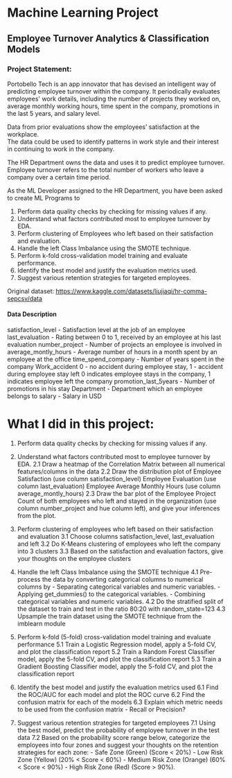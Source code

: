 # Machine Learning Project

## Employee Turnover Analytics & Classification Models

### Project Statement:
Portobello Tech is an app innovator that has devised an intelligent way of predicting employee turnover within the company. 
It periodically evaluates employees' work details, including the number of projects they worked on, average monthly working hours, time spent in the company, promotions in the last 5 years, and salary level.

Data from prior evaluations show the employees’ satisfaction at the workplace.  
The data could be used to identify patterns in work style and their interest in continuing to work in the company. 

The HR Department owns the data and uses it to predict employee turnover. Employee turnover refers to the total number of workers who leave a company over a certain time period.


As the ML Developer assigned to the HR Department, you have been asked to create ML Programs to
1.    Perform data quality checks by checking for missing values if any.
2.    Understand what factors contributed most to employee turnover by EDA.
3.    Perform clustering of Employees who left based on their satisfaction and evaluation.
4.    Handle the left Class Imbalance using the SMOTE technique.
5.    Perform k-fold cross-validation model training and evaluate performance. 
6.    Identify the best model and justify the evaluation metrics used. 
7.    Suggest various retention strategies for targeted employees.

Original dataset: https://www.kaggle.com/datasets/liujiaqi/hr-comma-sepcsv/data


#### Data Description
satisfaction_level - Satisfaction level at the job of an employee
last_evaluation - Rating between 0 to 1, received by an employee at his last evaluation
number_project - Number of projects an employee is involved in
average_montly_hours - Average number of hours in a month spent by an employee at the office
time_spend_company - Number of years spent in the company
Work_accident
    0 - no accident during employee stay, 
    1 - accident during employee stay
left
    0 indicates employee stays in the company, 
    1 indicates employee left the company
promotion_last_5years - Number of promotions in his stay
Department - Department which an employee belongs to
salary - Salary in USD



# What I did in this project:
1.  Perform data quality checks by checking for missing values if any.
2.  Understand what factors contributed most to employee turnover by EDA.
    2.1 Draw a heatmap of the Correlation Matrix between all numerical features/columns in the data
    2.2 Draw the distribution plot of 
        Employee Satisfaction (use column satisfaction_level)
        Employee Evaluation (use column last_evaluation)
        Employee Average Monthly Hours (use column average_montly_hours)
    2.3 Draw the bar plot of the Employee Project Count of both employees who left and stayed in the organization (use column number_project and hue column left), and give your inferences from the plot.
3.  Perform clustering of employees who left based on their satisfaction and evaluation
    3.1 Choose columns satisfaction_level, last_evaluation and left
    3.2 Do K-Means clustering of employees who left the company into 3 clusters
    3.3 Based on the satisfaction and evaluation factors, give your thoughts on the employee clusters

4.  Handle the left Class Imbalance using the SMOTE technique
    4.1 Pre-process the data by converting categorical columns to numerical columns by
        -   Separating categorical variables and numeric variables.
        -   Applying get_dummies() to the categorical variables.
        -   Combining categorical variables and numeric variables.
    4.2 Do the stratified split of the dataset to train and test in the ratio 80:20 with random_state=123
    4.3 Upsample the train dataset using the SMOTE technique from the imblearn module

5.  Perform k-fold (5-fold) cross-validation model training and evaluate performance
    5.1 Train a Logistic Regression model, apply a 5-fold CV, and plot the classification report
    5.2 Train a Random Forest Classifier model, apply the 5-fold CV, and plot the classification report
    5.3 Train a Gradient Boosting Classifier model, apply the 5-fold CV, and plot the classification report

6.  Identify the best model and justify the evaluation metrics used
    6.1 Find the ROC/AUC for each model and plot the ROC curve
    6.2 Find the confusion matrix for each of the models
    6.3 Explain which metric needs to be used from the confusion matrix - Recall or Precision?

7.  Suggest various retention strategies for targeted employees
    7.1 Using the best model, predict the probability of employee turnover in the test data
    7.2 Based on the probability score range below, categorize the employees into four zones and suggest your thoughts on the retention strategies for each zone:
        -   Safe Zone (Green) (Score < 20%)
        -   Low Risk Zone (Yellow) (20% < Score < 60%)
        -   Medium Risk Zone (Orange) (60% < Score < 90%)
        -   High Risk Zone (Red) (Score > 90%).
    
